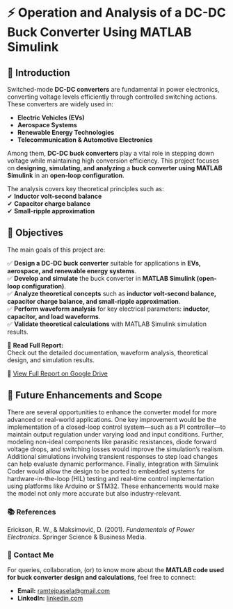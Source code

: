 # ⚡ Operation and Analysis of a DC-DC Buck Converter Using MATLAB Simulink  

## 📌 Introduction  

Switched-mode **DC-DC converters** are fundamental in power electronics, converting voltage levels efficiently through controlled switching actions. These converters are widely used in:  

-  **Electric Vehicles (EVs)**  
-  **Aerospace Systems**  
-  **Renewable Energy Technologies**  
-  **Telecommunication & Automotive Electronics**  

Among them, **DC-DC buck converters** play a vital role in stepping down voltage while maintaining high conversion efficiency. This project focuses on **designing, simulating, and analyzing** a **buck converter using MATLAB Simulink** in an **open-loop configuration**.  

The analysis covers key theoretical principles such as:  
✔ **Inductor volt-second balance**  
✔ **Capacitor charge balance**  
✔ **Small-ripple approximation**  

## 🎯 Objectives  

The main goals of this project are:  

✅ **Design a DC-DC buck converter** suitable for applications in **EVs, aerospace, and renewable energy systems**.  
✅ **Develop and simulate** the buck converter in **MATLAB Simulink (open-loop configuration)**.  
✅ **Analyze theoretical concepts** such as **inductor volt-second balance, capacitor charge balance, and small-ripple approximation**.  
✅ **Perform waveform analysis** for key electrical parameters: **inductor, capacitor, and load waveforms**.  
✅ **Validate theoretical calculations** with MATLAB Simulink simulation results.  

📄 **Read Full Report:**  
Check out the detailed documentation, waveform analysis, theoretical design, and simulation results.

🔗 [View Full Report on Google Drive](https://drive.google.com/file/d/1xukOxtjEYyKnoTnmoNqFsyppNBEiO594/view)


## 🚀 Future Enhancements and Scope
There are several opportunities to enhance the converter model for more advanced or real-world applications. One key improvement would be the implementation of a closed-loop control system—such as a PI controller—to maintain output regulation under varying load and input conditions. Further, modeling non-ideal components like parasitic resistances, diode forward voltage drops, and switching losses would improve the simulation’s realism. Additional simulations involving transient responses to step load changes can help evaluate dynamic performance. Finally, integration with Simulink Coder would allow the design to be ported to embedded systems for hardware-in-the-loop (HIL) testing and real-time control implementation using platforms like Arduino or STM32. These enhancements would make the model not only more accurate but also industry-relevant.

### 📚 References

Erickson, R. W., & Maksimović, D. (2001). *Fundamentals of Power Electronics*. Springer Science & Business Media.  

### 📧 Contact Me

For queries, collaboration, (or) to know more about the **MATLAB code used for buck converter design and calculations**, feel free to connect:

- **Email:** [ramtejpasela@gmail.com](mailto:ramtejpasela@gmail.com)  
- **LinkedIn:** [linkedin.com](https://www.linkedin.com/in/paselaramtej)  
